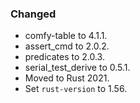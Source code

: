 <!--
A new scriv changelog fragment.

Uncomment the section that is right (remove the HTML comment wrapper).
-->

<!--
### Removed

- A bullet item for the Removed category.

-->
<!--
### Added

- A bullet item for the Added category.

-->

### Changed

- comfy-table to 4.1.1.
- assert_cmd to 2.0.2.
- predicates to 2.0.3.
- serial_test_derive to 0.5.1.
- Moved to Rust 2021.
- Set `rust-version` to 1.56.

<!--
### Deprecated

- A bullet item for the Deprecated category.

-->
<!--
### Fixed

- A bullet item for the Fixed category.

-->
<!--
### Security

- A bullet item for the Security category.

-->
